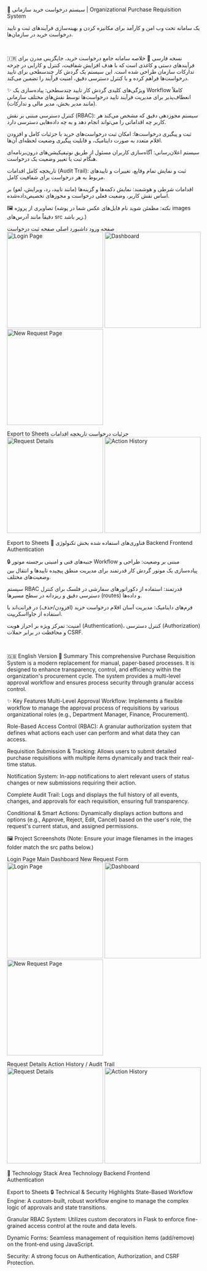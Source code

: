 🏢 سیستم درخواست خرید سازمانی | Organizational Purchase Requisition System

یک سامانه تحت وب امن و کارآمد برای مکانیزه کردن و بهینه‌سازی فرآیندهای ثبت و تایید درخواست خرید در سازمان‌ها.

<br>

🇮🇷 نسخه فارسی
📝 خلاصه
سامانه جامع درخواست خرید، جایگزینی مدرن برای فرآیندهای دستی و کاغذی است که با هدف افزایش شفافیت، کنترل و کارایی در چرخه تدارکات سازمان طراحی شده است. این سیستم یک گردش کار چندسطحی برای تایید درخواست‌ها فراهم کرده و با کنترل دسترسی دقیق، امنیت فرآیند را تضمین می‌کند.

✨ ویژگی‌های کلیدی
گردش کار تایید چندسطحی: پیاده‌سازی یک Workflow کاملاً انعطاف‌پذیر برای مدیریت فرآیند تایید درخواست‌ها توسط نقش‌های مختلف سازمانی (مانند مدیر بخش، مدیر مالی و تدارکات).

کنترل دسترسی مبتنی بر نقش (RBAC): سیستم مجوزدهی دقیق که مشخص می‌کند هر کاربر چه اقداماتی را می‌تواند انجام دهد و به چه داده‌هایی دسترسی دارد.

ثبت و پیگیری درخواست‌ها: امکان ثبت درخواست‌های خرید با جزئیات کامل و افزودن اقلام متعدد به صورت داینامیک، و قابلیت پیگیری وضعیت لحظه‌ای آن‌ها.

سیستم اعلان‌رسانی: آگاه‌سازی کاربران مسئول از طریق نوتیفیکیشن‌های درون‌برنامه‌ای هنگام ثبت یا تغییر وضعیت یک درخواست.

تاریخچه کامل اقدامات (Audit Trail): ثبت و نمایش تمام وقایع، تغییرات و تاییدهای مربوط به هر درخواست برای شفافیت کامل.

اقدامات شرطی و هوشمند: نمایش دکمه‌ها و گزینه‌ها (مانند تایید، رد، ویرایش، لغو) بر اساس نقش کاربر، وضعیت فعلی درخواست و مجوزهای تخصیص‌داده‌شده.

🖼️ تصاویری از پروژه
(نکته: مطمئن شوید نام فایل‌های عکس شما در پوشه images دقیقاً مانند آدرس‌های src زیر باشد.)

صفحه ورود	داشبورد اصلی	صفحه ثبت درخواست
<img src="./images/1-login-page.png" alt="Login Page" width="250"/>	<img src="./images/2-dashboard.png" alt="Dashboard" width="250"/>	<img src="./images/3-new-request-form.png" alt="New Request Page" width="250"/>

Export to Sheets
جزئیات درخواست	تاریخچه اقدامات
<img src="./images/4-request-details.png" alt="Request Details" width="250"/>	<img src="./images/5-action-history.png" alt="Action History" width="250"/>

Export to Sheets
🚀 فناوری‌های استفاده شده
بخش	تکنولوژی
Backend	
Frontend	
Authentication	


🔒 جنبه‌های فنی و امنیتی برجسته
موتور Workflow مبتنی بر وضعیت: طراحی و پیاده‌سازی یک موتور گردش کار قدرتمند برای مدیریت منطق پیچیده تاییدها و انتقال بین وضعیت‌های مختلف.

سیستم RBAC قدرتمند: استفاده از دکوراتورهای سفارشی در فلسک برای کنترل دسترسی دقیق و ریزدانه در سطح مسیرها (routes) و داده‌ها.

فرم‌های داینامیک: مدیریت آسان اقلام درخواست خرید (افزودن/حذف) در فرانت‌اند با استفاده از جاوااسکریپت.

امنیت: تمرکز ویژه بر احراز هویت (Authentication)، کنترل دسترسی (Authorization) و محافظت در برابر حملات CSRF.

<br>


🇬🇧 English Version
📝 Summary
This comprehensive Purchase Requisition System is a modern replacement for manual, paper-based processes. It is designed to enhance transparency, control, and efficiency within the organization's procurement cycle. The system provides a multi-level approval workflow and ensures process security through granular access control.

✨ Key Features
Multi-Level Approval Workflow: Implements a flexible workflow to manage the approval process of requisitions by various organizational roles (e.g., Department Manager, Finance, Procurement).

Role-Based Access Control (RBAC): A granular authorization system that defines what actions each user can perform and what data they can access.

Requisition Submission & Tracking: Allows users to submit detailed purchase requisitions with multiple items dynamically and track their real-time status.

Notification System: In-app notifications to alert relevant users of status changes or new submissions requiring their action.

Complete Audit Trail: Logs and displays the full history of all events, changes, and approvals for each requisition, ensuring full transparency.

Conditional & Smart Actions: Dynamically displays action buttons and options (e.g., Approve, Reject, Edit, Cancel) based on the user's role, the request's current status, and assigned permissions.

🖼️ Project Screenshots
(Note: Ensure your image filenames in the images folder match the src paths below.)

Login Page	Main Dashboard	New Request Form
<img src="./images/1-login-page.png" alt="Login Page" width="250"/>	<img src="./images/2-dashboard.png" alt="Dashboard" width="250"/>	<img src="./images/3-new-request-form.png" alt="New Request Page" width="250"/>


Request Details	Action History / Audit Trail
<img src="./images/4-request-details.png" alt="Request Details" width="250"/>	<img src="./images/5-action-history.png" alt="Action History" width="250"/>



🚀 Technology Stack
Area	Technology
Backend	
Frontend	
Authentication	

Export to Sheets
🔒 Technical & Security Highlights
State-Based Workflow Engine: A custom-built, robust workflow engine to manage the complex logic of approvals and state transitions.

Granular RBAC System: Utilizes custom decorators in Flask to enforce fine-grained access control at the route and data levels.

Dynamic Forms: Seamless management of requisition items (add/remove) on the front-end using JavaScript.

Security: A strong focus on Authentication, Authorization, and CSRF Protection.
